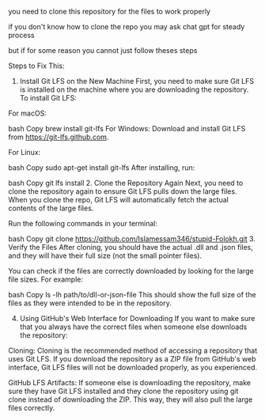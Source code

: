you need to clone this repository for the files to work properly

if you don't know how to clone the repo you may ask chat gpt for steady process 

but if for some reason you cannot just follow theses steps

Steps to Fix This:
1. Install Git LFS on the New Machine
First, you need to make sure Git LFS is installed on the machine where you are downloading the repository. To install Git LFS:

For macOS:

bash
Copy
brew install git-lfs
For Windows: Download and install Git LFS from https://git-lfs.github.com.

For Linux:

bash
Copy
sudo apt-get install git-lfs
After installing, run:

bash
Copy
git lfs install
2. Clone the Repository Again
Next, you need to clone the repository again to ensure Git LFS pulls down the large files. When you clone the repo, Git LFS will automatically fetch the actual contents of the large files.

Run the following commands in your terminal:

bash
Copy
git clone https://github.com/Islamessam346/stupid-Folokh.git
3. Verify the Files
After cloning, you should have the actual .dll and .json files, and they will have their full size (not the small pointer files).

You can check if the files are correctly downloaded by looking for the large file sizes. For example:

bash
Copy
ls -lh path/to/dll-or-json-file
This should show the full size of the files as they were intended to be in the repository.

4. Using GitHub's Web Interface for Downloading
If you want to make sure that you always have the correct files when someone else downloads the repository:

Cloning: Cloning is the recommended method of accessing a repository that uses Git LFS. If you download the repository as a ZIP file from GitHub's web interface, Git LFS files will not be downloaded properly, as you experienced.

GitHub LFS Artifacts: If someone else is downloading the repository, make sure they have Git LFS installed and they clone the repository using git clone instead of downloading the ZIP. This way, they will also pull the large files correctly.
